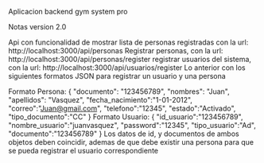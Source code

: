 Aplicacion backend gym system pro

Notas version 2.0

Api con funcionalidad de mostrar lista de personas registradas con la url:
http://localhost:3000/api/personas
Registrar personas, con la url:
http://localhost:3000/api/personas/register
registrar usuarios del sistema, con la url:
http://localhost:3000/api/usuarios/register
Lo anterior con los siguientes formatos JSON para registrar un usuario y una persona

Formato Persona:
{
    "documento": "123456789",
    "nombres": "Juan",
    "apellidos": "Vasquez",
    "fecha_nacimiento":"1-01-2012",
    "correo":"Juan@gmail.com",
    "telefono":"12345",
    "estado":"Activado",
    "tipo_documento":"CC"
}
Formato Usuario:
{
    "id_usuario":"123456789",
    "nombre_usuario":"juanvasquez",
    "password":"12345",
    "tipo_usuario":"Ad",
    "documento":"123456789"
}
Los datos de id, y documentos de ambos objetos deben coincidir, ademas de que debe existir una persona para que se pueda registrar el usuario correspondiente